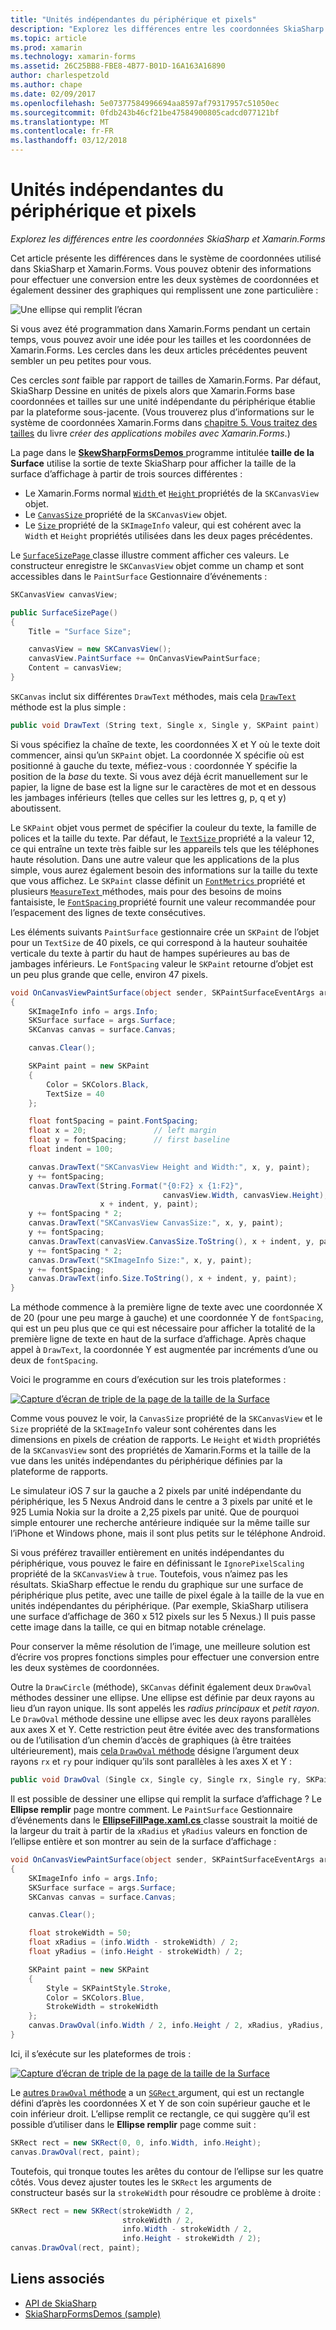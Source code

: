 ```yaml
---
title: "Unités indépendantes du périphérique et pixels"
description: "Explorez les différences entre les coordonnées SkiaSharp et Xamarin.Forms"
ms.topic: article
ms.prod: xamarin
ms.technology: xamarin-forms
ms.assetid: 26C25BB8-FBE8-4B77-B01D-16A163A16890
author: charlespetzold
ms.author: chape
ms.date: 02/09/2017
ms.openlocfilehash: 5e07377584996694aa8597af79317957c51050ec
ms.sourcegitcommit: 0fdb243b46cf21be47584900805cadcd077121bf
ms.translationtype: MT
ms.contentlocale: fr-FR
ms.lasthandoff: 03/12/2018
---
```

# <a name="pixels-and-device-independent-units"></a>Unités indépendantes du périphérique et pixels

_Explorez les différences entre les coordonnées SkiaSharp et Xamarin.Forms_

Cet article présente les différences dans le système de coordonnées utilisé dans SkiaSharp et Xamarin.Forms. Vous pouvez obtenir des informations pour effectuer une conversion entre les deux systèmes de coordonnées et également dessiner des graphiques qui remplissent une zone particulière :

![](pixels-images/screenfillexample.png "Une ellipse qui remplit l’écran")

Si vous avez été programmation dans Xamarin.Forms pendant un certain temps, vous pouvez avoir une idée pour les tailles et les coordonnées de Xamarin.Forms. Les cercles dans les deux articles précédentes peuvent sembler un peu petites pour vous.

Ces cercles *sont* faible par rapport de tailles de Xamarin.Forms. Par défaut, SkiaSharp Dessine en unités de pixels alors que Xamarin.Forms base coordonnées et tailles sur une unité indépendante du périphérique établie par la plateforme sous-jacente. (Vous trouverez plus d’informations sur le système de coordonnées Xamarin.Forms dans [chapitre 5. Vous traitez des tailles](~/xamarin-forms/creating-mobile-apps-xamarin-forms/summaries/chapter05.md) du livre *créer des applications mobiles avec Xamarin.Forms*.)

La page dans le [ **SkewSharpFormsDemos** ](https://developer.xamarin.com/samples/xamarin-forms/SkiaSharpForms/SkiaSharpFormsDemos/) programme intitulée **taille de la Surface** utilise la sortie de texte SkiaSharp pour afficher la taille de la surface d’affichage à partir de trois sources différentes :

- Le Xamarin.Forms normal [ `Width` ](https://developer.xamarin.com/api/property/Xamarin.Forms.VisualElement.Width/) et [ `Height` ](https://developer.xamarin.com/api/property/Xamarin.Forms.VisualElement.Height/) propriétés de la `SKCanvasView` objet.
- Le [ `CanvasSize` ](https://developer.xamarin.com/api/property/SkiaSharp.Views.Forms.SKCanvasView.CanvasSize/) propriété de la `SKCanvasView` objet.
- Le [ `Size` ](https://developer.xamarin.com/api/property/SkiaSharp.SKImageInfo.Size/) propriété de la `SKImageInfo` valeur, qui est cohérent avec la `Width` et `Height` propriétés utilisées dans les deux pages précédentes.

Le [ `SurfaceSizePage` ](https://github.com/xamarin/xamarin-forms-samples/blob/master/SkiaSharpForms/SkiaSharpFormsDemos/SkiaSharpFormsDemos/SkiaSharpFormsDemos/Basics/SurfaceSizePage.cs) classe illustre comment afficher ces valeurs. Le constructeur enregistre le `SKCanvasView` objet comme un champ et sont accessibles dans le `PaintSurface` Gestionnaire d’événements :

```csharp
SKCanvasView canvasView;

public SurfaceSizePage()
{
    Title = "Surface Size";

    canvasView = new SKCanvasView();
    canvasView.PaintSurface += OnCanvasViewPaintSurface;
    Content = canvasView;
}
```

`SKCanvas` inclut six différentes `DrawText` méthodes, mais cela [ `DrawText` ](https://developer.xamarin.com/api/member/SkiaSharp.SKCanvas.DrawText/p/System.String/System.Single/System.Single/SkiaSharp.SKPaint/) méthode est la plus simple :

```csharp
public void DrawText (String text, Single x, Single y, SKPaint paint)
```

Si vous spécifiez la chaîne de texte, les coordonnées X et Y où le texte doit commencer, ainsi qu’un `SKPaint` objet. La coordonnée X spécifie où est positionné à gauche du texte, méfiez-vous : coordonnée Y spécifie la position de la *base* du texte. Si vous avez déjà écrit manuellement sur le papier, la ligne de base est la ligne sur le caractères de mot et en dessous les jambages inférieurs (telles que celles sur les lettres g, p, q et y) aboutissent.

Le `SKPaint` objet vous permet de spécifier la couleur du texte, la famille de polices et la taille du texte. Par défaut, le [ `TextSize` ](https://developer.xamarin.com/api/property/SkiaSharp.SKPaint.TextSize/) propriété a la valeur 12, ce qui entraîne un texte très faible sur les appareils tels que les téléphones haute résolution. Dans une autre valeur que les applications de la plus simple, vous aurez également besoin des informations sur la taille du texte que vous affichez. Le `SKPaint` classe définit un [ `FontMetrics` ](https://developer.xamarin.com/api/property/SkiaSharp.SKPaint.FontMetrics/) propriété et plusieurs [ `MeasureText` ](https://developer.xamarin.com/api/member/SkiaSharp.SKPaint.MeasureText/p/System.String/) méthodes, mais pour des besoins de moins fantaisiste, le [ `FontSpacing` ](https://developer.xamarin.com/api/property/SkiaSharp.SKPaint.FontSpacing/) propriété fournit une valeur recommandée pour l’espacement des lignes de texte consécutives.

Les éléments suivants `PaintSurface` gestionnaire crée un `SKPaint` de l’objet pour un `TextSize` de 40 pixels, ce qui correspond à la hauteur souhaitée verticale du texte à partir du haut de hampes supérieures au bas de jambages inférieurs. Le `FontSpacing` valeur le `SKPaint` retourne d’objet est un peu plus grande que celle, environ 47 pixels.

```csharp
void OnCanvasViewPaintSurface(object sender, SKPaintSurfaceEventArgs args)
{
    SKImageInfo info = args.Info;
    SKSurface surface = args.Surface;
    SKCanvas canvas = surface.Canvas;

    canvas.Clear();

    SKPaint paint = new SKPaint
    {
        Color = SKColors.Black,
        TextSize = 40
    };

    float fontSpacing = paint.FontSpacing;
    float x = 20;               // left margin
    float y = fontSpacing;      // first baseline
    float indent = 100;

    canvas.DrawText("SKCanvasView Height and Width:", x, y, paint);
    y += fontSpacing;
    canvas.DrawText(String.Format("{0:F2} x {1:F2}",
                                  canvasView.Width, canvasView.Height),
                    x + indent, y, paint);
    y += fontSpacing * 2;
    canvas.DrawText("SKCanvasView CanvasSize:", x, y, paint);
    y += fontSpacing;
    canvas.DrawText(canvasView.CanvasSize.ToString(), x + indent, y, paint);
    y += fontSpacing * 2;
    canvas.DrawText("SKImageInfo Size:", x, y, paint);
    y += fontSpacing;
    canvas.DrawText(info.Size.ToString(), x + indent, y, paint);
}
```

La méthode commence à la première ligne de texte avec une coordonnée X de 20 (pour une peu marge à gauche) et une coordonnée Y de `fontSpacing`, qui est un peu plus que ce qui est nécessaire pour afficher la totalité de la première ligne de texte en haut de la surface d’affichage. Après chaque appel à `DrawText`, la coordonnée Y est augmentée par incréments d’une ou deux de `fontSpacing`.

Voici le programme en cours d’exécution sur les trois plateformes :

[![](pixels-images/surfacesize-small.png "Capture d’écran de triple de la page de la taille de la Surface")](pixels-images/surfacesize-large.png#lightbox "Triple capture d’écran de la page de la taille de la Surface")

Comme vous pouvez le voir, la `CanvasSize` propriété de la `SKCanvasView` et le `Size` propriété de la `SKImageInfo` valeur sont cohérentes dans les dimensions en pixels de création de rapports. Le `Height` et `Width` propriétés de la `SKCanvasView` sont des propriétés de Xamarin.Forms et la taille de la vue dans les unités indépendantes du périphérique définies par la plateforme de rapports.

Le simulateur iOS 7 sur la gauche a 2 pixels par unité indépendante du périphérique, les 5 Nexus Android dans le centre a 3 pixels par unité et le 925 Lumia Nokia sur la droite a 2,25 pixels par unité. Que de pourquoi simple entourer une recherche antérieure indiquée sur la même taille sur l’iPhone et Windows phone, mais il sont plus petits sur le téléphone Android.

Si vous préférez travailler entièrement en unités indépendantes du périphérique, vous pouvez le faire en définissant le `IgnorePixelScaling` propriété de la `SKCanvasView` à `true`. Toutefois, vous n’aimez pas les résultats. SkiaSharp effectue le rendu du graphique sur une surface de périphérique plus petite, avec une taille de pixel égale à la taille de la vue en unités indépendantes du périphérique. (Par exemple, SkiaSharp utilisera une surface d’affichage de 360 x 512 pixels sur les 5 Nexus.) Il puis passe cette image dans la taille, ce qui en bitmap notable crénelage.

Pour conserver la même résolution de l’image, une meilleure solution est d’écrire vos propres fonctions simples pour effectuer une conversion entre les deux systèmes de coordonnées.

Outre la `DrawCircle` (méthode), `SKCanvas` définit également deux `DrawOval` méthodes dessiner une ellipse. Une ellipse est définie par deux rayons au lieu d’un rayon unique. Ils sont appelés les *radius principaux* et *petit rayon*. Le `DrawOval` méthode dessine une ellipse avec les deux rayons parallèles aux axes X et Y. Cette restriction peut être évitée avec des transformations ou de l’utilisation d’un chemin d’accès de graphiques (à être traitées ultérieurement), mais [cela `DrawOval` méthode](https://developer.xamarin.com/api/member/SkiaSharp.SKCanvas.DrawOval/p/System.Single/System.Single/System.Single/System.Single/SkiaSharp.SKPaint/) désigne l’argument deux rayons `rx` et `ry` pour indiquer qu’ils sont parallèles à les axes X et Y :

```csharp
public void DrawOval (Single cx, Single cy, Single rx, Single ry, SKPaint paint)
```

Il est possible de dessiner une ellipse qui remplit la surface d’affichage ? Le **Ellipse remplir** page montre comment. Le `PaintSurface` Gestionnaire d’événements dans le [ **EllipseFillPage.xaml.cs** ](https://github.com/xamarin/xamarin-forms-samples/blob/master/SkiaSharpForms/SkiaSharpFormsDemos/SkiaSharpFormsDemos/SkiaSharpFormsDemos/Basics/EllipseFillPage.xaml.cs) classe soustrait la moitié de la largeur du trait à partir de la `xRadius` et `yRadius` valeurs en fonction de l’ellipse entière et son montrer au sein de la surface d’affichage :

```csharp
void OnCanvasViewPaintSurface(object sender, SKPaintSurfaceEventArgs args)
{
    SKImageInfo info = args.Info;
    SKSurface surface = args.Surface;
    SKCanvas canvas = surface.Canvas;

    canvas.Clear();

    float strokeWidth = 50;
    float xRadius = (info.Width - strokeWidth) / 2;
    float yRadius = (info.Height - strokeWidth) / 2;

    SKPaint paint = new SKPaint
    {
        Style = SKPaintStyle.Stroke,
        Color = SKColors.Blue,
        StrokeWidth = strokeWidth
    };
    canvas.DrawOval(info.Width / 2, info.Height / 2, xRadius, yRadius, paint);
}
```

Ici, il s’exécute sur les plateformes de trois :

[![](pixels-images/ellipsefill-small.png "Capture d’écran de triple de la page de la taille de la Surface")](pixels-images/ellipsefill-large.png#lightbox "Triple capture d’écran de la page de la taille de la Surface")

Le [autres `DrawOval` méthode](https://developer.xamarin.com/api/member/SkiaSharp.SKCanvas.DrawOval/p/SkiaSharp.SKRect/SkiaSharp.SKPaint/) a un [ `SGRect` ](https://developer.xamarin.com/api/type/SkiaSharp.SKRect/) argument, qui est un rectangle défini d’après les coordonnées X et Y de son coin supérieur gauche et le coin inférieur droit. L’ellipse remplit ce rectangle, ce qui suggère qu’il est possible d’utiliser dans le **Ellipse remplir** page comme suit :

```csharp
SKRect rect = new SKRect(0, 0, info.Width, info.Height);
canvas.DrawOval(rect, paint);
```

Toutefois, qui tronque toutes les arêtes du contour de l’ellipse sur les quatre côtés. Vous devez ajuster toutes les le `SKRect` les arguments de constructeur basés sur la `strokeWidth` pour résoudre ce problème à droite :

```csharp
SKRect rect = new SKRect(strokeWidth / 2,
                         strokeWidth / 2,
                         info.Width - strokeWidth / 2,
                         info.Height - strokeWidth / 2);
canvas.DrawOval(rect, paint);
```


## <a name="related-links"></a>Liens associés

- [API de SkiaSharp](https://developer.xamarin.com/api/root/SkiaSharp/)
- [SkiaSharpFormsDemos (sample)](https://developer.xamarin.com/samples/xamarin-forms/SkiaSharpForms/SkiaSharpFormsDemos/)
